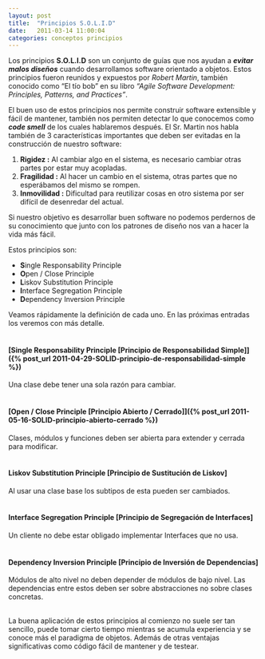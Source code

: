 ```yaml
---
layout: post
title:  "Principios S.O.L.I.D"
date:   2011-03-14 11:00:04
categories: conceptos principios
---
```


Los principios **S.O.L.I.D** son un conjunto de guías que nos ayudan a _**evitar malos diseños**_ cuando desarrollamos software orientado a objetos. Estos principios fueron reunidos y expuestos por _Robert Martin_, también conocido como “El tío bob” en su libro _“Agile Software Development: Principles, Patterns, and Practices”_.

El buen uso de estos principios nos permite construir software extensible y fácil de mantener,  también nos permiten detectar lo que conocemos como _**code smell**_ de los cuales hablaremos después. El Sr. Martin nos habla también de 3 características importantes que deben ser evitadas en la construcción de nuestro software:

1. **Rigidez :** Al cambiar algo en el sistema, es necesario cambiar otras partes por estar muy acopladas.
2. **Fragilidad :** Al hacer un cambio en el sistema, otras partes que no esperábamos del mismo se rompen.
3. **Inmovilidad :** Dificultad para reutilizar cosas en otro sistema por ser difícil de desenredar del actual.

Si nuestro objetivo es desarrollar buen software no podemos perdernos de su conocimiento que junto con los patrones de diseño nos van a hacer la vida más fácil.

Estos principios son:

* **S**ingle Responsability Principle
* **O**pen / Close Principle
* **L**iskov Substitution Principle
* **I**nterface Segregation Principle
* **D**ependency Inversion Principle

Veamos rápidamente la definición de cada uno. En las próximas entradas los veremos con más detalle.<br/><br/>

#### [Single Responsability Principle [Principio de Responsabilidad Simple]]({% post_url 2011-04-29-SOLID-principio-de-responsabilidad-simple %})
Una clase debe tener una sola razón para cambiar.<br/><br/>

#### [Open / Close Principle [Principio Abierto / Cerrado]]({% post_url 2011-05-16-SOLID-principio-abierto-cerrado %})
Clases, módulos y funciones deben ser abierta para extender y cerrada para modificar.<br/><br/>

#### Liskov Substitution Principle [Principio de Sustitución de Liskov]
Al usar una clase base los subtipos de esta pueden ser cambiados.<br/><br/>

#### Interface Segregation Principle [Principio de Segregación de Interfaces]
Un cliente no debe estar obligado implementar Interfaces que no usa.<br/><br/>

#### Dependency Inversion Principle [Principio de Inversión de Dependencias]
Módulos de alto nivel no deben depender de módulos de bajo nivel. Las dependencias entre estos deben ser sobre abstracciones no sobre clases concretas.<br/><br/>

La buena aplicación de estos principios al comienzo no suele ser tan sencillo, puede tomar cierto tiempo mientras se acumula experiencia y se conoce más el paradigma de objetos. Además de otras ventajas significativas como código fácil de mantener y de testear.
